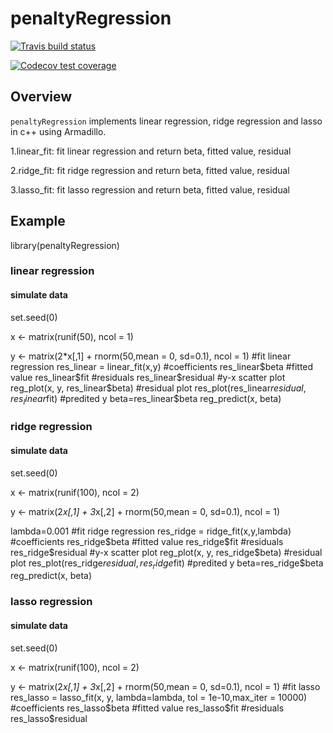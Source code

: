 # penaltyRegression
  <!-- badges: start -->
  [![Travis build status](https://travis-ci.org/schi006/penaltyRegression.svg?branch=master)](https://travis-ci.org/schi006/penaltyRegression)
  <!-- badges: end -->
  <!-- badges: start -->
  [![Codecov test coverage](https://codecov.io/gh/schi006/penaltyRegression/branch/master/graph/badge.svg)](https://codecov.io/gh/schi006/penaltyRegression?branch=master)
  <!-- badges: end -->
  
## Overview
`penaltyRegression` implements linear regression, ridge regression and lasso in c++ using Armadillo.

1.linear_fit: fit linear regression and return beta, fitted value, residual 

2.ridge_fit: fit ridge regression and return beta, fitted value, residual 

3.lasso_fit: fit lasso regression and return beta, fitted value, residual

## Example

library(penaltyRegression)

### linear regression

#### simulate data
set.seed(0)

x <- matrix(runif(50), ncol = 1)

y <- matrix(2*x[,1] + rnorm(50,mean = 0, sd=0.1), ncol = 1)
#fit linear regression
res_linear = linear_fit(x,y)
#coefficients
res_linear$beta
#fitted value
res_linear$fit
#residuals
res_linear$residual
#y-x scatter plot
reg_plot(x, y, res_linear$beta)
#residual plot
res_plot(res_linear$residual, res_linear$fit)
#predited y
beta=res_linear$beta
reg_predict(x, beta)


### ridge regression

#### simulate data
set.seed(0)

x <- matrix(runif(100), ncol = 2)

y <- matrix(2*x[,1] + 3*x[,2] + rnorm(50,mean = 0, sd=0.1), ncol = 1)

lambda=0.001
#fit ridge regression
res_ridge = ridge_fit(x,y,lambda)
#coefficients
res_ridge$beta
#fitted value
res_ridge$fit
#residuals
res_ridge$residual
#y-x scatter plot
reg_plot(x, y, res_ridge$beta)
#residual plot
res_plot(res_ridge$residual, res_ridge$fit)
#predited y
beta=res_ridge$beta
reg_predict(x, beta)



### lasso regression

#### simulate data
set.seed(0)

x <- matrix(runif(100), ncol = 2)

y <- matrix(2*x[,1] + 3*x[,2] + rnorm(50,mean = 0, sd=0.1), ncol = 1)
#fit lasso
res_lasso = lasso_fit(x, y, lambda=lambda, tol = 1e-10,max_iter = 10000)
#coefficients
res_lasso$beta
#fitted value
res_lasso$fit
#residuals
res_lasso$residual


